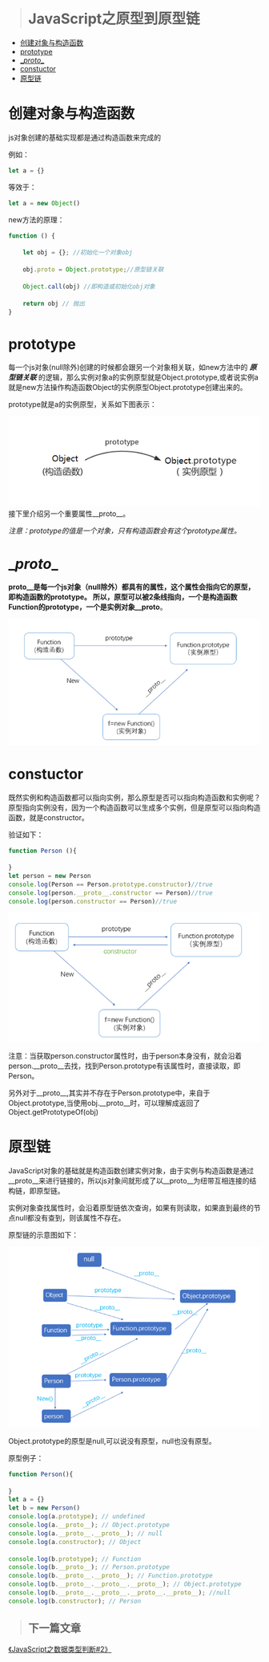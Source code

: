 ># JavaScript之原型到原型链
- [创建对象与构造函数](#创建对象与构造函数)
- [prototype](#prototype)
- [\__proto__](#_proto_)
- [constuctor](#constuctor)
- [原型链](#原型链)
# 创建对象与构造函数
js对象创建的基础实现都是通过构造函数来完成的

例如：
```js
let a = {}
```
等效于：
```js
let a = new Object()
```
new方法的原理：
```js
function () {

    let obj = {}; //初始化一个对象obj

    obj.proto = Object.prototype;//原型链关联

    Object.call(obj) //即构造或初始化obj对象

    return obj // 抛出
}
```
# prototype

每一个js对象(null除外)创建的时候都会跟另一个对象相关联，如new方法中的  ***原型链关联*** 的逻辑，那么实例对象a的实例原型就是Object.prototype,或者说实例a就是new方法操作构造函数Object的实例原型Object.prototype创建出来的。

prototype就是a的实例原型，关系如下图表示：

![Image text](./../../../images/prototype.png)
接下里介绍另一个重要属性__proto__。

*注意：prototype的值是一个对象，只有构造函数会有这个prototype属性。*

# \__proto__
__proto__是每一个js对象（null除外）都具有的属性，这个属性会指向它的原型，即构造函数的prototype。
所以，原型可以被2条线指向，一个是构造函数Function的prototype，一个是实例对象__proto__。

![Imge text](./../../../images/001.png)

# constuctor
既然实例和构造函数都可以指向实例，那么原型是否可以指向构造函数和实例呢？
原型指向实例没有，因为一个构造函数可以生成多个实例，但是原型可以指向构造函数，就是constructor。

验证如下：
```js
function Person (){

}
let person = new Person
console.log(Person == Person.prototype.constructor)//true
console.log(person.__proto__.constructor == Person)//true
console.log(person.constructor == Person)//true
```
![Imge text](./../../../images/002.png)

注意：当获取person.constructor属性时，由于person本身没有，就会沿着person.__proto__去找，找到Person.prototype有该属性时，直接读取，即Person。

另外对于__proto__,其实并不存在于Person.prototype中，来自于Object.prototype,当使用obj.__proto__时，可以理解成返回了Object.getPrototypeOf(obj)

# 原型链
JavaScript对象的基础就是构造函数创建实例对象，由于实例与构造函数是通过__proto__来进行链接的，所以js对象间就形成了以__proto__为纽带互相连接的结构链，即原型链。

实例对象查找属性时，会沿着原型链依次查询，如果有则读取，如果直到最终的节点null都没有查到，则该属性不存在。

原型链的示意图如下：

![Imge text](./../../../images/003.png)

Object.prototype的原型是null,可以说没有原型，null也没有原型。

原型例子：
```js
function Person(){

}
let a = {}
let b = new Person()
console.log(a.prototype); // undefined
console.log(a.__proto__); // Object.prototype
console.log(a.__proto__.__proto__); // null
console.log(a.constructor); // Object

console.log(b.prototype); // Function
console.log(b.__proto__); // Person.prototype
console.log(b.__proto__.__proto__); // Function.prototype
console.log(b.__proto__.__proto__.__proto__); // Object.prototype
console.log(b.__proto__.__proto__.__proto__.__proto__); //null
console.log(b.constructor); // Person

```

>## 下一篇文章
[《JavaScript之数据类型判断#2》](https://github.com/)
